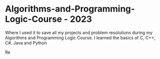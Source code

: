 # Algorithms-and-Programming-Logic-Course - 2023
Where I used it to save all my projects and problem resolutions during my Algorithms and Programming Logic Course. I learned the basics of C, C++, C#, Java and Python

Re
